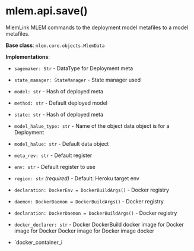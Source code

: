 # mlem.api.save()

MlemLink MLEM commands to the deployment model metafiles to a model metafiles.

**Base class**: `mlem.core.objects.MlemData`

**Implementations**:

- `sagemaker: Str` - DataType for Deployment meta

- `state_manager: StateManager` - State manager used

- `model: str` - Hash of deployed meta

- `method: str` - Default deployed model

- `state: str` - Hash of deployed meta

- `model_halue_type: str` - Name of the object data object is for a Deployment

- `model_halue: str` - Default data object

- `meta_rev: str` - Default register

- `env: str` - Default register to use

- `region: str` _(required)_ - Default: Heroku target env

- `declaration: DockerEnv = DockerBuildArgs()` - Docker registry

- `daemon: DockerDaemon = DockerBuildArgs()` - Docker registry

- `declaration: DockerDaemon = DockerBuildArgs()` - Docker registry

- `docker_declarer: str` - Docker DockerBuild docker image for Docker image for
  Docker Docker image for Docker image docker

- `docker_container_i
